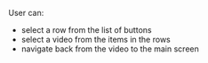 User can:
* select a row from the list of buttons
* select a video from the items in the rows
* navigate back from the video to the main screen
